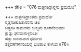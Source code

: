 +++
title = "076 ಮತ್ತನತಿಶ್ರಾನ್ತನು ಪ್ರಮದೋ"

+++
ಮತ್ತನತಿಶ್ರಾಂತನು ಪ್ರಮದೋ   
ನ್ಮತ್ತನತಿಕುಪಿತಾನನನು ಚಲ   
ಚಿತ್ತನತಿ ಕಾಮುಕನು ಲುಬ್ಧನು ಶೂರನೆಂಬವನು   
ಕ್ಷುತ್ತು ಘನವಾಗುಳ್ಳನಿಂತೀ   
ಹತ್ತು ಜನವಾವಾಗ  ಧರ್ಮದ   
ತತ್ತವಣೆಗಳನರಿಯರೈ ಭೂಪಾಲ ಕೇಳೆಂದ   ॥76॥
